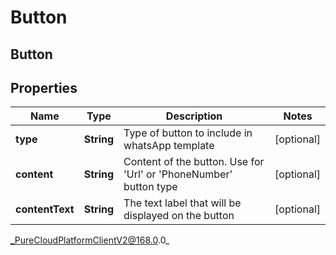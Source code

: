 # Button

## Button

## Properties

|Name | Type | Description | Notes|
|------------ | ------------- | ------------- | -------------|
| **type** | **String** | Type of button to include in whatsApp template | [optional] |
| **content** | **String** | Content of the button. Use for &#39;Url&#39; or &#39;PhoneNumber&#39; button type | [optional] |
| **contentText** | **String** | The text label that will be displayed on the button | [optional] |



_PureCloudPlatformClientV2@168.0.0_
